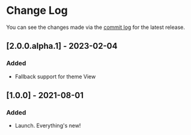 # Change Log

You can see the changes made via the [commit log](https://github.com/themehybrid/hybrid-theme/commits/master) for the latest release.

## [2.0.0.alpha.1] - 2023-02-04

### Added

- Fallback support for theme View

## [1.0.0] - 2021-08-01

### Added

- Launch.  Everything's new!
